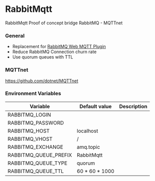 # RabbitMqtt
RabbitMqtt Proof of concept bridge RabbitMQ - MQTTnet

### General

* Replacement for [RabbitMQ Web MQTT Plugin](https://www.rabbitmq.com/web-mqtt.html)
* Reduce RabbitMQ Connection churn rate
* Use quorum queues with TTL

### MQTTnet
https://github.com/dotnet/MQTTnet

### Environment Variables 

|Variable|Default value|Description|
|---|---|---|
|RABBITMQ_LOGIN|||
|RABBITMQ_PASSWORD|||
|RABBITMQ_HOST|localhost||
|RABBITMQ_VHOST|/||
|RABBITMQ_EXCHANGE|amq.topic||
|RABBITMQ_QUEUE_PREFIX|RabbitMqtt||
|RABBITMQ_QUEUE_TYPE|quorum||
|RABBITMQ_QUEUE_TTL|60 * 60 * 1000||